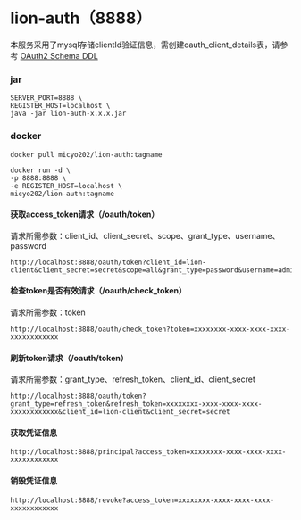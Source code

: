# lion-auth（8888）

本服务采用了mysql存储clientId验证信息，需创建oauth_client_details表，请参考
[OAuth2 Schema DDL](https://github.com/spring-projects/spring-security-oauth/blob/master/spring-security-oauth2/src/test/resources/schema.sql)

### jar
```shell script
SERVER_PORT=8888 \
REGISTER_HOST=localhost \
java -jar lion-auth-x.x.x.jar
```

### docker
```shell script
docker pull micyo202/lion-auth:tagname
```
```shell script
docker run -d \
-p 8888:8888 \
-e REGISTER_HOST=localhost \
micyo202/lion-auth:tagname
```

#### 获取access_token请求（/oauth/token） 
请求所需参数：client_id、client_secret、scope、grant_type、username、password
```http request
http://localhost:8888/oauth/token?client_id=lion-client&client_secret=secret&scope=all&grant_type=password&username=admin&password=123456
```

#### 检查token是否有效请求（/oauth/check_token） 
请求所需参数：token
```http request
http://localhost:8888/oauth/check_token?token=xxxxxxxx-xxxx-xxxx-xxxx-xxxxxxxxxxxx
```

#### 刷新token请求（/oauth/token） 
请求所需参数：grant_type、refresh_token、client_id、client_secret
```http request
http://localhost:8888/oauth/token?grant_type=refresh_token&refresh_token=xxxxxxxx-xxxx-xxxx-xxxx-xxxxxxxxxxxx&client_id=lion-client&client_secret=secret
```

#### 获取凭证信息
```http request
http://localhost:8888/principal?access_token=xxxxxxxx-xxxx-xxxx-xxxx-xxxxxxxxxxxx
```

#### 销毁凭证信息
```http request
http://localhost:8888/revoke?access_token=xxxxxxxx-xxxx-xxxx-xxxx-xxxxxxxxxxxx
```